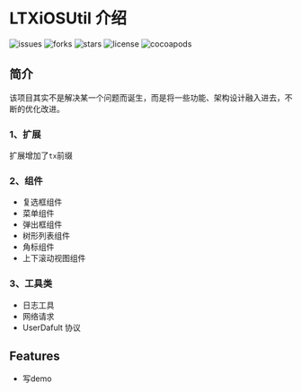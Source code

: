 # LTXiOSUtil 介绍

![issues](https://img.shields.io/github/issues/Coder-Star/LTXiOSUtils)
![forks](https://img.shields.io/github/forks/Coder-Star/LTXiOSUtils)
![stars](https://img.shields.io/github/stars/Coder-Star/LTXiOSUtils)
![license](https://img.shields.io/github/license/Coder-Star/LTXiOSUtils)
![cocoapods](https://img.shields.io/cocoapods/v/LTXiOSUtils)

## 简介

该项目其实不是解决某一个问题而诞生，而是将一些功能、架构设计融入进去，不断的优化改进。

### 1、扩展

扩展增加了`tx`前缀

### 2、组件

- 复选框组件
- 菜单组件
- 弹出框组件
- 树形列表组件
- 角标组件
- 上下滚动视图组件

### 3、工具类

- 日志工具
- 网络请求
- UserDafult 协议

## Features
- 写demo